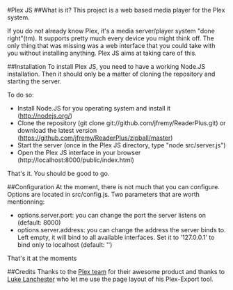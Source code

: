 #Plex JS
##What is it?
This project is a web based media player for the Plex system.

If you do not already know Plex, it's a media server/player system "done right"(tm). 
It supports pretty much every device you might think off.
The only thing that was missing was a web interface that you could take with you without installing anything.
Plex JS aims at taking care of this.

##Installation
To install Plex JS, you need to have a working Node.JS installation. Then it should only be a matter of cloning
the repository and starting the server.

To do so:
- Install Node.JS for you operating system and install it (http://nodejs.org/)
- Clone the repository (git clone git://github.com/jfremy/ReaderPlus.git) or download the latest version (https://github.com/jfremy/ReaderPlus/zipball/master)
- Start the server (once in the Plex JS directory, type "node src/server.js")
- Open the Plex JS interface in your browser (http://localhost:8000/public/index.html)

That's it. You should be good to go.

##Configuration
At the moment, there is not much that you can configure. Options are located in src/config.js.
Two parameters that are worth mentionning:
- options.server.port: you can change the port the server listens on (default: 8000)
- options.server.address: you can change the address the server binds to. Left empty, it will bind to all available interfaces. Set it to '127.0.0.1' to bind only to localhost (default: '')

That's it at the moments

##Credits
Thanks to the [Plex team](http://www.plexapp.com) for their awesome product and 
thanks to [Luke Lanchester](http://hybridlogic.co.uk/code/standalone/plex-export/) who let me use the page layout of his Plex-Export tool.